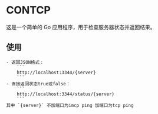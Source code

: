 # CONTCP

这是一个简单的 Go 应用程序，用于检查服务器状态并返回结果。

## 使用

    - 返回JSON格式：
        ```
        http://localhost:3344/{server}
        ```
    - 直接返回状态true或false：
        ```
        http://localhost:3344/status/{server}
        ```
    其中 `{server}` 不加端口为imcp ping 加端口为tcp ping
